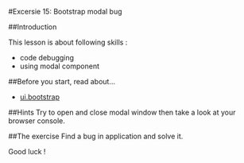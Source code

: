 #Excersie 15: Bootstrap modal bug

##Introduction

This lesson is about following skills :
* code debugging
* using modal component

##Before you start, read about...
* [ui.bootstrap](http://angular-ui.github.io/bootstrap/)

##Hints
Try to open and close modal window then take a look at your browser console.

##The exercise
Find a bug in application and solve it.

Good luck !
